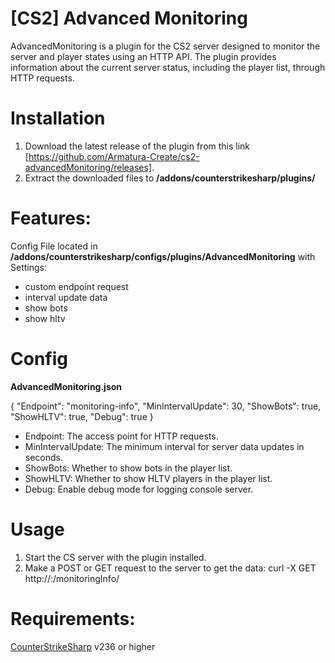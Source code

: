 # [CS2] Advanced Monitoring
AdvancedMonitoring is a plugin for the CS2
server designed to monitor the server and player states using an HTTP API. The plugin provides information about the current server status, including the player list, through HTTP requests.

# Installation
1. Download the latest release of the plugin from this link [https://github.com/Armatura-Create/cs2-advancedMonitoring/releases].
2. Extract the downloaded files to **/addons/counterstrikesharp/plugins/**

# Features:
Config File located in **/addons/counterstrikesharp/configs/plugins/AdvancedMonitoring** with Settings:
- custom endpoint request
- interval update data
- show bots
- show hltv

# Config 
**AdvancedMonitoring.json**

{
    "Endpoint": "monitoring-info",
    "MinIntervalUpdate": 30,
    "ShowBots": true,
    "ShowHLTV": true,
    "Debug": true
}

- Endpoint: The access point for HTTP requests.
- MinIntervalUpdate: The minimum interval for server data updates in seconds.
- ShowBots: Whether to show bots in the player list.
- ShowHLTV: Whether to show HLTV players in the player list.
- Debug: Enable debug mode for logging console server.

# Usage

1. Start the CS server with the plugin installed.
2. Make a POST or GET request to the server to get the data:
curl -X GET http://<server-ip>:<server-port>/monitoringInfo/

# Requirements:
[CounterStrikeSharp](https://github.com/roflmuffin/CounterStrikeSharp) v236 or higher